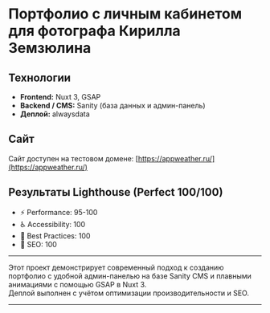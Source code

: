 # Портфолио с личным кабинетом для фотографа Кирилла Земзюлина

## Технологии

- **Frontend:** Nuxt 3, GSAP  
- **Backend / CMS:** Sanity (база данных и админ-панель)  
- **Деплой:**  alwaysdata

## Сайт

Сайт доступен на тестовом домене: [https://appweather.ru/](https://appweather.ru/)

## Результаты Lighthouse (Perfect 100/100)

- ⚡ Performance: 95-100  
- ♿ Accessibility: 100  
- 🔧 Best Practices: 100  
- 📱 SEO: 100

---

Этот проект демонстрирует современный подход к созданию портфолио с удобной админ-панелью на базе Sanity CMS и плавными анимациями с помощью GSAP в Nuxt 3.  
Деплой выполнен с учётом оптимизации производительности и SEO.

---


